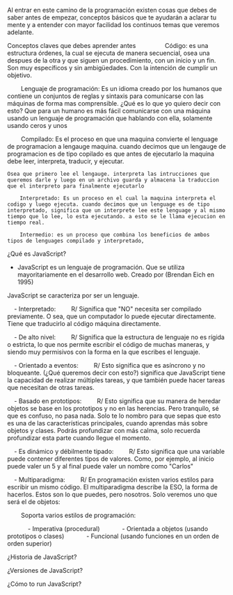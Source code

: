 
Al entrar en este camino de la programación existen cosas que debes de saber antes de empezar, conceptos básicos que te ayudarán a aclarar tu mente y a entender con mayor facilidad los continuos temas que veremos adelante.

Conceptos claves que debes aprender antes    
    
        Código: es una estructura órdenes, la cual se ejecuta de manera secuencial, osea una despues de la otra y que siguen un procedimiento, con un inicio y un fin. Son muy específicos y sin ambigüedades. Con la intención de cumplir un objetivo.

        Lenguaje de programación: Es un idioma creado por los humanos que contiene un conjuntos de reglas y sintaxis para comunicarse con las máquinas de forma mas comprensible. ¿Qué es lo que yo quiero decir con esto? Que para un humano es más fácil comunicarse con una máquina usando un lenguaje de programación que hablando con ella, solamente usando ceros y unos

        Compilado: Es el proceso en que una maquina convierte el lenguage de programacion a lengauge maquina. cuando decimos que un lengauge de programacion es de tipo copilado es que antes de ejecutarlo la maquina debe leer, interpreta, traducir,  y ejecutar.

    Osea que primero lee el lengauge. interpreta las intrucciones que queremos darle y luego en un archivo guarda y almacena la traduccion que el interpreto para finalmente ejecutarlo 

        Interpretado: Es un proceso en el cual la maquina interpreta el codigo y luego ejecuta. cuando decimos que un lenguage es de tipo interpretado, significa que un interprete lee este lenguage y al mismo tiempo que lo lee, lo esta ejecutando. a esto se le llama ejecucion en tiempo real.

        Intermedio: es un proceso que combina los beneficios de ambos tipos de lenguages compilado y interpretado, 

¿Qué es JavaScript?

- JavaScript es un lenguaje de programación. Que se utiliza mayoritariamente en el desarrollo web.
Creado por (Brendan Eich en 1995)

JavaScript se caracteriza por ser un lenguaje.

    - Interpretado:
        R/ Significa que "NO" necesita ser compilado previamente. O sea, que un computador lo puede ejecutar directamente. Tiene que traducirlo al código máquina directamente.

    - De alto nivel:
        R/ Significa que la estructura de lenguaje no es rígida o estricta, lo que nos permite escribir el código de muchas maneras, y siendo muy permisivos con la forma en la que escribes el lenguaje.

    - Orientado a eventos:
        R/ Esto significa que es asíncrono y no bloqueante. (¿Qué queremos decir con esto?) significa que JavaScript tiene la capacidad de realizar múltiples tareas, y que también puede hacer tareas que necesitan de otras tareas.

    - Basado en prototipos:
        R/ Esto significa que su manera de heredar objetos se base en los prototipos y no en las herencias. Pero tranquilo, sé que es confuso, no pasa nada. Solo te lo nombro para que sepas que esto es una de las características principales, cuando aprendas más sobre objetos y clases. Podrás profundizar con más calma, solo recuerda profundizar esta parte cuando llegue el momento.

    - Es dinámico y débilmente tipado:
        R/ Esto significa que una variable puede contener diferentes tipos de valores. Como, por ejemplo, al inicio puede valer un 5 y al final puede valer un nombre como "Carlos"

    - Multiparadigma:
        R/ En programación existen varios estilos para escribir un mismo código. El multiparadigma describe la ESO, la forma de hacerlos. Estos son lo que puedes, pero nosotros. Solo veremos uno que será el de objetos:

        Soporta varios estilos de programación:

            - Imperativa (procedural)
            - Orientada a objetos (usando prototipos o clases)
            - Funcional (usando funciones en un orden de orden superior)


¿Historia de JavaScript?

¿Versiones de JavaScript?

¿Cómo to run JavaScript?
